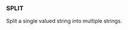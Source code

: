 <!--
This is generated by ESQL's AbstractFunctionTestCase. Do no edit it. See ../README.md for how to regenerate it.
-->

### SPLIT
Split a single valued string into multiple strings.

